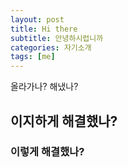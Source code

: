 ```yaml
---
layout: post
title: Hi there
subtitle: 안녕하시렵니까
categories: 자기소개
tags: [me]
---
```


올라가나? 해냈나?

## 이지하게 해결했나?

### 이렇게 해결했나?
